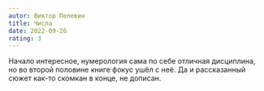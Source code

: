 ```yaml
---
autor: Виктор Пелевин
title: Числа
date: 2022-09-26
rating: 3
---
```

Начало интересное, нумерология сама по себе отличная дисциплина, но во второй половине книге фокус ушёл с неё. Да и рассказанный сюжет как-то скомкан в конце, не дописан.